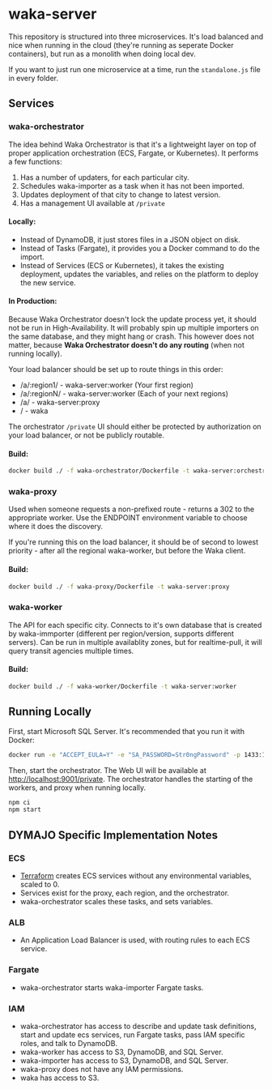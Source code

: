 # waka-server

This repository is structured into three microservices. It's load balanced and nice when running in the cloud (they're running as seperate Docker containers), but run as a monolith when doing local dev.

If you want to just run one microservice at a time, run the `standalone.js` file in every folder.

## Services

### waka-orchestrator

The idea behind Waka Orchestrator is that it's a lightweight layer on top of proper application orchestration (ECS, Fargate, or Kubernetes). It performs a few functions:

1. Has a number of updaters, for each particular city.
2. Schedules waka-importer as a task when it has not been imported.
3. Updates deployment of that city to change to latest version.
4. Has a management UI available at `/private`

#### Locally:

- Instead of DynamoDB, it just stores files in a JSON object on disk.
- Instead of Tasks (Fargate), it provides you a Docker command to do the import.
- Instead of Services (ECS or Kubernetes), it takes the existing deployment, updates the variables, and relies on the platform to deploy the new service.

#### In Production:

Because Waka Orchestrator doesn't lock the update process yet, it should not be run in High-Availability. It will probably spin up multiple importers on the same database, and they might hang or crash. This however does not matter, because **Waka Orchestrator doesn't do any routing** (when not running locally).

Your load balancer should be set up to route things in this order:

- /a/:region1/ - waka-server:worker (Your first region)
- /a/:regionN/ - waka-server:worker (Each of your next regions)
- /a/ - waka-server:proxy
- / - waka

The orchestrator `/private` UI should either be protected by authorization on your load balancer, or not be publicly routable.

#### Build:

```bash
docker build ./ -f waka-orchestrator/Dockerfile -t waka-server:orchestrator
```

### waka-proxy

Used when someone requests a non-prefixed route - returns a 302 to the appropriate worker. Use the ENDPOINT environment variable to choose where it does the discovery.

If you're running this on the load balancer, it should be of second to lowest priority - after all the regional waka-worker, but before the Waka client.

#### Build:

```bash
docker build ./ -f waka-proxy/Dockerfile -t waka-server:proxy
```

### waka-worker

The API for each specific city. Connects to it's own database that is created by waka-immporter (different per region/version, supports different servers). Can be run in multiple availablity zones, but for realtime-pull, it will query transit agencies multiple times.

#### Build:

```bash
docker build ./ -f waka-worker/Dockerfile -t waka-server:worker
```

## Running Locally

First, start Microsoft SQL Server. It's recommended that you run it with Docker:

```bash
docker run -e "ACCEPT_EULA=Y" -e "SA_PASSWORD=Str0ngPassword" -p 1433:1433 -d --name="waka-db" microsoft/mssql-server-linux:latest
```

Then, start the orchestrator. The Web UI will be available at <http://localhost:9001/private>. The orchestrator handles the starting of the workers, and proxy when running locally.

```bash
npm ci
npm start
```

## DYMAJO Specific Implementation Notes

### ECS

- [Terraform](https://terraform.io) creates ECS services without any environmental variables, scaled to 0.
- Services exist for the proxy, each region, and the orchestrator.
- waka-orchestrator scales these tasks, and sets variables.

### ALB

- An Application Load Balancer is used, with routing rules to each ECS service.

### Fargate

- waka-orchestrator starts waka-importer Fargate tasks.

### IAM

- waka-orchestrator has access to describe and update task definitions, start and update ecs services, run Fargate tasks, pass IAM specific roles, and talk to DynamoDB.
- waka-worker has access to S3, DynamoDB, and SQL Server.
- waka-importer has access to S3, DynamoDB, and SQL Server.
- waka-proxy does not have any IAM permissions.
- waka has access to S3.
